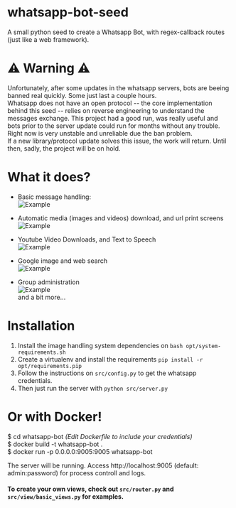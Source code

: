 # whatsapp-bot-seed
A small python seed to create a Whatsapp Bot, with regex-callback routes (just like a web framework).  

# :warning: Warning :warning:
Unfortunately, after some updates in the whatsapp servers, bots are beeing banned real quickly. Some just last a couple hours.  
Whatsapp does not have an open protocol -- the core implementation behind this seed -- relies on reverse engineering to understand the messages exchange.
This project had a good run, was really useful and bots prior to the server update could run for months without any trouble. Right now is very unstable and unreliable due the ban problem.  
If a new library/protocol update solves this issue, the work will return. Until then, sadly, the project will be on hold.

# What it does?
- Basic message handling:  
![Example](http://i.imgur.com/TbirVKg.jpg?1)  
  
  
  
- Automatic media (images and videos) download, and url print screens  
![Example](http://i.imgur.com/fItWbTR.jpg?1)  

  
  
- Youtube Video Downloads, and Text to Speech  
![Example](http://i.imgur.com/dMbWLCm.jpg?1)  

  
  
- Google image and web search  
![Example](http://i.imgur.com/gDYIEej.jpg?1)
  
  
- Group administration  
![Example](http://i.imgur.com/pSDCWDb.png?1)  
and a bit more...
  


# Installation
1. Install the image handling system dependencies on ```bash opt/system-requirements.sh```
2. Create a virtualenv and install the requirements  ```pip install -r opt/requirements.pip```
3. Follow the instructions on ```src/config.py``` to get the whatsapp credentials.  
4. Then just run the server with  ```python src/server.py```  

# Or with Docker!
$ cd whatsapp-bot
*(Edit Dockerfile to include your credentials)*  
$ docker build -t whatsapp-bot .  
$ docker run -p 0.0.0.0:9005:9005 whatsapp-bot  

The server will be running. Access http://localhost:9005 (default: admin:password) for process controll and logs.


#### To create your own views, check out ```src/router.py``` and ```src/view/basic_views.py``` for examples.


